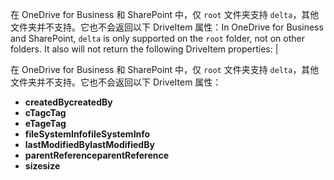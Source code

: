 <span data-ttu-id="67e78-p111">在 OneDrive for Business 和 SharePoint 中，仅 `root` 文件夹支持 `delta`，其他文件夹并不支持。它也不会返回以下 DriveItem 属性：</span><span class="sxs-lookup"><span data-stu-id="67e78-p111">In OneDrive for Business and SharePoint, `delta` is only supported on the `root` folder, not on other folders. It also will not return the following DriveItem properties:</span></span>                                       |


在 OneDrive for Business 和 SharePoint 中，仅 `root` 文件夹支持 `delta`，其他文件夹并不支持。它也不会返回以下 DriveItem 属性：

* <span data-ttu-id="67e78-171">**createdBy**</span><span class="sxs-lookup"><span data-stu-id="67e78-171">**createdBy**</span></span>
* <span data-ttu-id="67e78-172">**cTag**</span><span class="sxs-lookup"><span data-stu-id="67e78-172">**cTag**</span></span>
* <span data-ttu-id="67e78-173">**eTag**</span><span class="sxs-lookup"><span data-stu-id="67e78-173">**eTag**</span></span>
* <span data-ttu-id="67e78-174">**fileSystemInfo**</span><span class="sxs-lookup"><span data-stu-id="67e78-174">**fileSystemInfo**</span></span>
* <span data-ttu-id="67e78-175">**lastModifiedBy**</span><span class="sxs-lookup"><span data-stu-id="67e78-175">**lastModifiedBy**</span></span>
* <span data-ttu-id="67e78-176">**parentReference**</span><span class="sxs-lookup"><span data-stu-id="67e78-176">**parentReference**</span></span>
* <span data-ttu-id="67e78-177">**size**</span><span class="sxs-lookup"><span data-stu-id="67e78-177">**size**</span></span>


<!-- {
  "type": "#page.annotation",
  "description": "Get item delta",
  "keywords": "",
  "section": "documentation",
  "tocPath": ""
}-->
